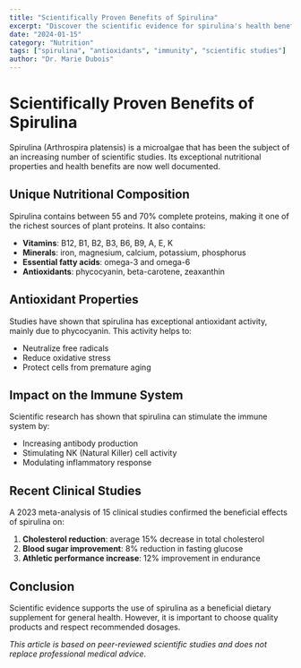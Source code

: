 ```yaml
---
title: "Scientifically Proven Benefits of Spirulina"
excerpt: "Discover the scientific evidence for spirulina's health benefits, its antioxidant properties, and impact on the immune system."
date: "2024-01-15"
category: "Nutrition"
tags: ["spirulina", "antioxidants", "immunity", "scientific studies"]
author: "Dr. Marie Dubois"
---
```


# Scientifically Proven Benefits of Spirulina

Spirulina (Arthrospira platensis) is a microalgae that has been the subject of an increasing number of scientific studies. Its exceptional nutritional properties and health benefits are now well documented.

## Unique Nutritional Composition

Spirulina contains between 55 and 70% complete proteins, making it one of the richest sources of plant proteins. It also contains:

- **Vitamins**: B12, B1, B2, B3, B6, B9, A, E, K
- **Minerals**: iron, magnesium, calcium, potassium, phosphorus
- **Essential fatty acids**: omega-3 and omega-6
- **Antioxidants**: phycocyanin, beta-carotene, zeaxanthin

## Antioxidant Properties

Studies have shown that spirulina has exceptional antioxidant activity, mainly due to phycocyanin. This activity helps to:

- Neutralize free radicals
- Reduce oxidative stress
- Protect cells from premature aging

## Impact on the Immune System

Scientific research has shown that spirulina can stimulate the immune system by:

- Increasing antibody production
- Stimulating NK (Natural Killer) cell activity
- Modulating inflammatory response

## Recent Clinical Studies

A 2023 meta-analysis of 15 clinical studies confirmed the beneficial effects of spirulina on:

1. **Cholesterol reduction**: average 15% decrease in total cholesterol
2. **Blood sugar improvement**: 8% reduction in fasting glucose
3. **Athletic performance increase**: 12% improvement in endurance

## Conclusion

Scientific evidence supports the use of spirulina as a beneficial dietary supplement for general health. However, it is important to choose quality products and respect recommended dosages.

*This article is based on peer-reviewed scientific studies and does not replace professional medical advice.*